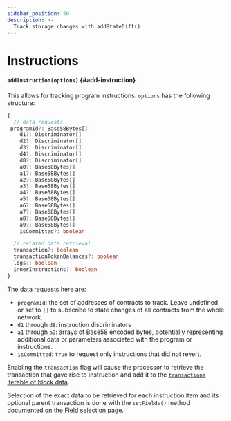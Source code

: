 ```yaml
---
sidebar_position: 50
description: >-
  Track storage changes with addStateDiff()
---
```


# Instructions

#### `addInstruction(options)` {#add-instruction}

This allows for tracking program instructions. `options` has the following structure:

```typescript
{
  // data requests
 programId?: Base58Bytes[]
    d1?: Discriminator[]
    d2?: Discriminator[]
    d3?: Discriminator[]
    d4?: Discriminator[]
    d8?: Discriminator[]
    a0?: Base58Bytes[]
    a1?: Base58Bytes[]
    a2?: Base58Bytes[]
    a3?: Base58Bytes[]
    a4?: Base58Bytes[]
    a5?: Base58Bytes[]
    a6?: Base58Bytes[]
    a7?: Base58Bytes[]
    a8?: Base58Bytes[]
    a9?: Base58Bytes[]
    isCommitted?: boolean

  // related data retrieval
  transaction?: boolean
  transactionTokenBalances?: boolean
  logs?: boolean
  innerInstructions?: boolean
}
```

The data requests here are:

- `programId`: the set of addresses of contracts to track. Leave undefined or set to `[]` to subscribe to state changes of all contracts from the whole network.
- `d1` through `d8`: instruction discriminators
- `a1` through `a9`: arrays of Base58 encoded bytes, potentially representing additional data or parameters associated with the program or instructions.
- `isCommitted`: `true` to request only instructions that did not revert.

Enabling the `transaction` flag will cause the processor to retrieve the transaction that gave rise to instruction and add it to the [`transactions` iterable of block data](/sdk/reference/processors/solana-batch/context-interfaces).

Selection of the exact data to be retrieved for each instruction item and its optional parent transaction is done with the `setFields()` method documented on the [Field selection](../field-selection) page.

[//]: # "!!!! Add example"
